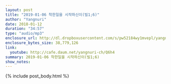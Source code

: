 ```yaml
---
layout: post
title: "2019-01-06 착한일을 시작하신이(빌1;6)"
author: "Yangnuri"
date: 2018-01-12
duration: "34:57"
type: "audio/mp3"
enclosure_url: http://dl.dropboxusercontent.com/s/pw52184wy1mvepl/yangnurichurch190108.mp3
enclosure_bytes_size: 38,779,126
link:
  youtube: http://cafe.daum.net/yangnuri-ch/Q6h4
summary: 2019-01-06 착한일을 시작하신이(빌1;6)
show_notes:
---
```


{% include post_body.html %}
